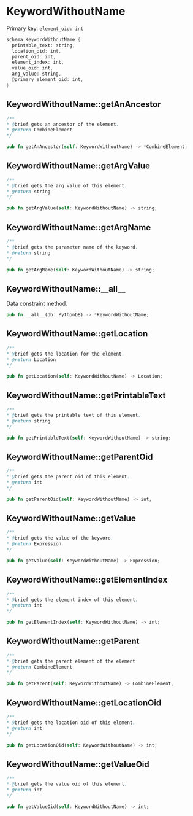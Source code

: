 # KeywordWithoutName

Primary key: `element_oid: int`

```rust
schema KeywordWithoutName {
  printable_text: string,
  location_oid: int,
  parent_oid: int,
  element_index: int,
  value_oid: int,
  arg_value: string,
  @primary element_oid: int,
}
```
## KeywordWithoutName::getAnAncestor

```java
/**
* @brief gets an ancestor of the element.
* @return CombineElement 
*/
```
```rust
pub fn getAnAncestor(self: KeywordWithoutName) -> *CombineElement;
```
## KeywordWithoutName::getArgValue

```java
/**
* @brief gets the arg value of this element.
* @return string
*/
```
```rust
pub fn getArgValue(self: KeywordWithoutName) -> string;
```
## KeywordWithoutName::getArgName

```java
/**
* @brief gets the parameter name of the keyword.
* @return string 
*/
```
```rust
pub fn getArgName(self: KeywordWithoutName) -> string;
```
## KeywordWithoutName::\_\_all\_\_

Data constraint method.

```rust
pub fn __all__(db: PythonDB) -> *KeywordWithoutName;
```
## KeywordWithoutName::getLocation

```java
/**
* @brief gets the location for the element.
* @return Location
*/
```
```rust
pub fn getLocation(self: KeywordWithoutName) -> Location;
```
## KeywordWithoutName::getPrintableText

```java
/**
* @brief gets the printable text of this element.
* @return string
*/
```
```rust
pub fn getPrintableText(self: KeywordWithoutName) -> string;
```
## KeywordWithoutName::getParentOid

```java
/**
* @brief gets the parent oid of this element.
* @return int
*/
```
```rust
pub fn getParentOid(self: KeywordWithoutName) -> int;
```
## KeywordWithoutName::getValue

```java
/**
* @brief gets the value of the keyword.
* @return Expression 
*/
```
```rust
pub fn getValue(self: KeywordWithoutName) -> Expression;
```
## KeywordWithoutName::getElementIndex

```java
/**
* @brief gets the element index of this element.
* @return int
*/
```
```rust
pub fn getElementIndex(self: KeywordWithoutName) -> int;
```
## KeywordWithoutName::getParent

```java
/**
* @brief gets the parent element of the element
* @return CombineElement 
*/
```
```rust
pub fn getParent(self: KeywordWithoutName) -> CombineElement;
```
## KeywordWithoutName::getLocationOid

```java
/**
* @brief gets the location oid of this element.
* @return int
*/
```
```rust
pub fn getLocationOid(self: KeywordWithoutName) -> int;
```
## KeywordWithoutName::getValueOid

```java
/**
* @brief gets the value oid of this element.
* @return int
*/
```
```rust
pub fn getValueOid(self: KeywordWithoutName) -> int;
```
